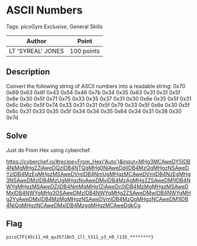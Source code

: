 # ASCII Numbers

Tags: picoGym Exclusive, General Skills

| Author | Point    |
| ------ | -------- |
| LT 'SYREAL' JONES | 100 points |

## Description

Convert the following string of ASCII numbers into a readable string:
0x70 0x69 0x63 0x6f 0x43 0x54 0x46 0x7b 0x34 0x35 0x63 0x31 0x31 0x5f 0x6e 0x30 0x5f 0x71 0x75 0x33 0x35 0x37 0x31 0x30 0x6e 0x35 0x5f 0x31 0x6c 0x6c 0x5f 0x74 0x33 0x31 0x31 0x5f 0x79 0x33 0x5f 0x6e 0x30 0x5f 0x6c 0x31 0x33 0x35 0x5f 0x34 0x34 0x35 0x64 0x34 0x31 0x38 0x30 0x7d

## Solve

Just do From Hex using cyberchef.

https://cyberchef.io/#recipe=From_Hex('Auto')&input=MHg3MCAweDY5IDB4NjMgMHg2ZiAweDQzIDB4NTQgMHg0NiAweDdiIDB4MzQgMHgzNSAweDYzIDB4MzEgMHgzMSAweDVmIDB4NmUgMHgzMCAweDVmIDB4NzEgMHg3NSAweDMzIDB4MzUgMHgzNyAweDMxIDB4MzAgMHg2ZSAweDM1IDB4NWYgMHgzMSAweDZjIDB4NmMgMHg1ZiAweDc0IDB4MzMgMHgzMSAweDMxIDB4NWYgMHg3OSAweDMzIDB4NWYgMHg2ZSAweDMwIDB4NWYgMHg2YyAweDMxIDB4MzMgMHgzNSAweDVmIDB4MzQgMHgzNCAweDM1IDB4NjQgMHgzNCAweDMxIDB4MzggMHgzMCAweDdkCg

## Flag

```
picoCTF{45c11_n0_qu35710n5_1ll_t311_y3_n0_l135_********}
```